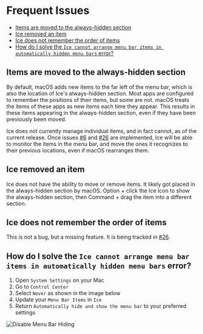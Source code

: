 # Frequent Issues <!-- omit in toc -->

- [Items are moved to the always-hidden section](#items-are-moved-to-the-always-hidden-section)
- [Ice removed an item](#ice-removed-an-item)
- [Ice does not remember the order of items](#ice-does-not-remember-the-order-of-items)
- [How do I solve the `Ice cannot arrange menu bar items in automatically hidden menu bars` error?](#how-do-i-solve-the-ice-cannot-arrange-menu-bar-items-in-automatically-hidden-menu-bars-error)

## Items are moved to the always-hidden section

By default, macOS adds new items to the far left of the menu bar, which is also the location of Ice's always-hidden section. Most apps are configured
to remember the positions of their items, but some are not. macOS treats the items of these apps as new items each time they appear. This results in
these items appearing in the always-hidden section, even if they have been previously been moved.

Ice does not currently manage individual items, and in fact cannot, as of the current release. Once issues
[#6](https://github.com/jordanbaird/Ice/issues/6) and [#26](https://github.com/jordanbaird/Ice/issues/26) are implemented, Ice will be able to
monitor the items in the menu bar, and move the ones it recognizes to their previous locations, even if macOS rearranges them.

## Ice removed an item

Ice does not have the ability to move or remove items. It likely got placed in the always-hidden section by macOS. Option + click the Ice icon to show
the always-hidden section, then Command + drag the item into a different section.

## Ice does not remember the order of items

This is not a bug, but a missing feature. It is being tracked in [#26](https://github.com/jordanbaird/Ice/issues/26).

## How do I solve the `Ice cannot arrange menu bar items in automatically hidden menu bars` error?

1. Open `System Settings` on your Mac
2. Go to `Control Center`
3. Select `Never` as shown in the image below
4. Update your `Menu Bar Items` in `Ice`
5. Return `Automatically hide and show the menu bar` to your preferred settings

![Disable Menu Bar Hiding](https://github.com/user-attachments/assets/74c1fde6-d310-4fe3-9f2b-703d8ccb636a)
